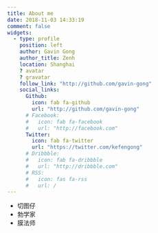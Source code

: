```yaml
---
title: About me
date: 2018-11-03 14:33:19
comment: false
widgets:
  - type: profile
    position: left
    author: Gavin Gong
    author_title: Zenh
    location: Shanghai
    ? avatar
    ? gravatar
    follow_link: "http://github.com/gavin-gong"
    social_links:
      Github:
        icon: fab fa-github
        url: "http://github.com/gavin-gong"
      # Facebook:
      #   icon: fab fa-facebook
      #   url: "http://facebook.com"
      Twitter:
        icon: fab fa-twitter
        url: "https://twitter.com/kefengong"
      # Dribbble:
      #   icon: fab fa-dribbble
      #   url: "http://dribbble.com"
      # RSS:
      #   icon: fas fa-rss
      #   url: /
---
```


- 切图仔
- 勃学家
- 膜法师
